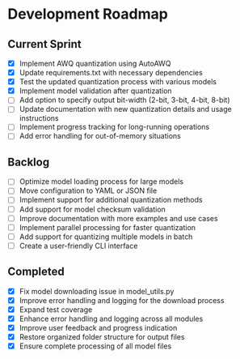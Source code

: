 # Development Roadmap

## Current Sprint
- [x] Implement AWQ quantization using AutoAWQ
- [x] Update requirements.txt with necessary dependencies
- [x] Test the updated quantization process with various models
- [x] Implement model validation after quantization
- [ ] Add option to specify output bit-width (2-bit, 3-bit, 4-bit, 8-bit)
- [ ] Update documentation with new quantization details and usage instructions
- [ ] Implement progress tracking for long-running operations
- [ ] Add error handling for out-of-memory situations

## Backlog
- [ ] Optimize model loading process for large models
- [ ] Move configuration to YAML or JSON file
- [ ] Implement support for additional quantization methods
- [ ] Add support for model checksum validation
- [ ] Improve documentation with more examples and use cases
- [ ] Implement parallel processing for faster quantization
- [ ] Add support for quantizing multiple models in batch
- [ ] Create a user-friendly CLI interface

## Completed
- [x] Fix model downloading issue in model_utils.py
- [x] Improve error handling and logging for the download process
- [x] Expand test coverage
- [x] Enhance error handling and logging across all modules
- [x] Improve user feedback and progress indication
- [x] Restore organized folder structure for output files
- [x] Ensure complete processing of all model files
